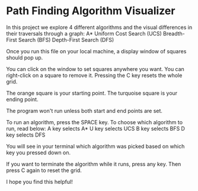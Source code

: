 # Path Finding Algorithm Visualizer

In this project we explore 4 different algorithms and the 
visual differences in their traversals through a graph:
A*
Uniform Cost Search (UCS)
Breadth-First Search (BFS)
Depth-First Search (DFS)

Once you run this file on your local machine, 
a display window of squares should pop up.

You can click on the window to set squares anywhere you want.
You can right-click on a square to remove it.
Pressing the C key resets the whole grid.

The orange square is your starting point.
The turquoise square is your ending point.

The program won't run unless both start and end points are set.

To run an algorithm, press the SPACE key.
To choose which algorithm to run, read below:
A key selects A*
U key selects UCS
B key selects BFS
D key selects DFS

You will see in your terminal which algorithm 
was picked based on which key you pressed down on.

If you want to terminate the algorithm while it runs, press any key.
Then press C again to reset the grid.

I hope you find this helpful!
